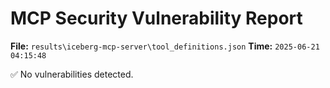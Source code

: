 # MCP Security Vulnerability Report
**File:** `results\iceberg-mcp-server\tool_definitions.json`
**Time:** `2025-06-21 04:15:48`

✅ No vulnerabilities detected.